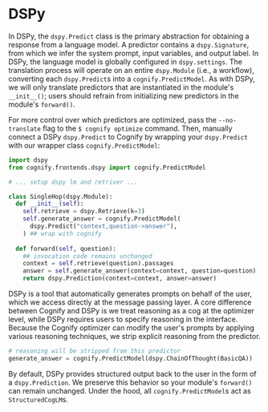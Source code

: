 # DSPy

In DSPy, the `dspy.Predict` class is the primary abstraction for obtaining a response from a language model. A predictor contains a `dspy.Signature`, from which we infer the system prompt, input variables, and output label. In DSPy, the language model is globally configured in `dspy.settings`. The translation process will operate on an entire `dspy.Module` (i.e., a workflow), converting each `dspy.Predict`s into a `cognify.PredictModel`. As with DSPy, we will only translate predictors that are instantiated in the module's `__init__()`; users should refrain from initializing new predictors in the module's `forward()`.

For more control over which predictors are optimized, pass the `--no-translate` flag to the `$ cognify optimize` command. Then, manually connect a DSPy `dspy.Predict` to Cognify by wrapping your `dspy.Predict` with our wrapper class `cognify.PredictModel`:
```python
import dspy
from cognify.frontends.dspy import cognify.PredictModel

# ... setup dspy lm and retriver ...

class SingleHop(dspy.Module):
  def __init__(self):
    self.retrieve = dspy.Retrieve(k=3)
    self.generate_answer = cognify.PredictModel(
      dspy.Predict("context,question->answer"),
    ) ## wrap with cognify
  
  def forward(self, question):
    ## invocation code remains unchanged
    context = self.retrieve(question).passages
    answer = self.generate_answer(context=context, question=question)
    return dspy.Prediction(context=context, answer=answer)
```

DSPy is a tool that automatically generates prompts on behalf of the user, which we access directly at the message passing layer. A core difference between Cognify and DSPy is we treat reasoning as a cog at the optimizer level, while DSPy requires users to specify reasoning in the interface. Because the Cognify optimizer can modify the user's prompts by applying various reasoning techniques, we strip explicit reasoning from the predictor.
```python
# reasoning will be stripped from this predictor
generate_answer = cognify.PredictModel(dspy.ChainOfThought(BasicQA)) 
```

By default, DSPy provides structured output back to the user in the form of a `dspy.Prediction`. We preserve this behavior so your module's `forward()` can remain unchanged. Under the hood, all `cognify.PredictModel`s act as `StructuredCogLM`s. 
